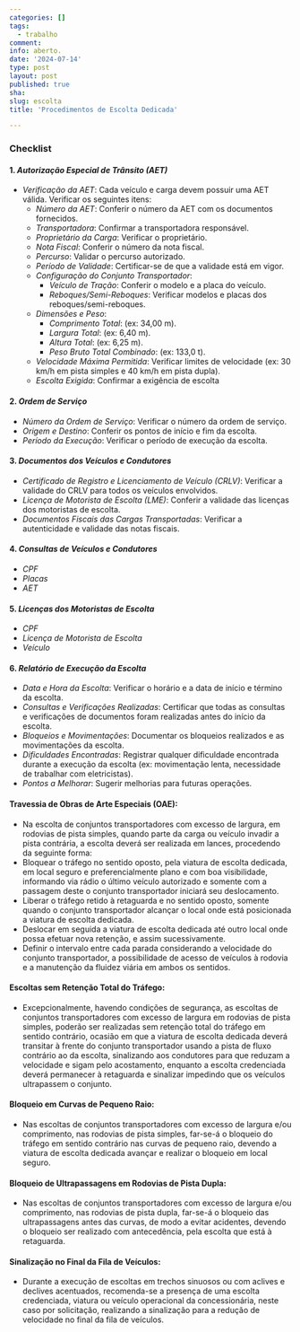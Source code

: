 ```yaml
---
categories: []
tags:
  - trabalho
comment: 
info: aberto.
date: '2024-07-14'
type: post
layout: post
published: true
sha: 
slug: escolta
title: 'Procedimentos de Escolta Dedicada'

---
```

### Checklist

#### 1. *Autorização Especial de Trânsito (AET)*
- *Verificação da AET*: Cada veículo e carga devem possuir uma AET válida. Verificar os seguintes itens:
  - *Número da AET*: Conferir o número da AET com os documentos fornecidos.
  - *Transportadora*: Confirmar a transportadora responsável.
  - *Proprietário da Carga*: Verificar o proprietário.
  - *Nota Fiscal*: Conferir o número da nota fiscal.
  - *Percurso*: Validar o percurso autorizado.
  - *Período de Validade*: Certificar-se de que a validade está em vigor.
  - *Configuração do Conjunto Transportador*:
    - *Veículo de Tração*: Conferir o modelo e a placa do veículo.
    - *Reboques/Semi-Reboques*: Verificar modelos e placas dos reboques/semi-reboques.
  - *Dimensões e Peso*:
    - *Comprimento Total*: (ex: 34,00 m).
    - *Largura Total*: (ex: 6,40 m).
    - *Altura Total*: (ex: 6,25 m).
    - *Peso Bruto Total Combinado*: (ex: 133,0 t).
  - *Velocidade Máxima Permitida*: Verificar limites de velocidade (ex: 30 km/h em pista simples e 40 km/h em pista dupla).
  - *Escolta Exigida*: Confirmar a exigência de escolta

#### 2. *Ordem de Serviço*
- *Número da Ordem de Serviço*: Verificar o número da ordem de serviço.
- *Origem e Destino*: Conferir os pontos de início e fim da escolta.
- *Período da Execução*: Verificar o período de execução da escolta.

#### 3. *Documentos dos Veículos e Condutores*
- *Certificado de Registro e Licenciamento de Veículo (CRLV)*: Verificar a validade do CRLV para todos os veículos envolvidos.
- *Licença de Motorista de Escolta (LME)*: Conferir a validade das licenças dos motoristas de escolta.
- *Documentos Fiscais das Cargas Transportadas*: Verificar a autenticidade e validade das notas fiscais.

#### 4. *Consultas de Veículos e Condutores*
  - *CPF*
  - *Placas*
  - *AET*

#### 5. *Licenças dos Motoristas de Escolta*
  - *CPF*
  - *Licença de Motorista de Escolta*
  - *Veículo*

#### 6. *Relatório de Execução da Escolta*
- *Data e Hora da Escolta*: Verificar o horário e a data de início e término da escolta.
- *Consultas e Verificações Realizadas*: Certificar que todas as consultas e verificações de documentos foram realizadas antes do início da escolta.
- *Bloqueios e Movimentações*: Documentar os bloqueios realizados e as movimentações da escolta.
- *Dificuldades Encontradas*: Registrar qualquer dificuldade encontrada durante a execução da escolta (ex: movimentação lenta, necessidade de trabalhar com eletricistas).
- *Pontos a Melhorar*: Sugerir melhorias para futuras operações.

#### Travessia de Obras de Arte Especiais (OAE):
  - Na escolta de conjuntos transportadores com excesso de largura, em rodovias de pista simples, quando parte da carga ou veículo invadir a pista contrária, a escolta deverá ser realizada em lances, procedendo da seguinte forma:
  - Bloquear o tráfego no sentido oposto, pela viatura de escolta dedicada, em local seguro e preferencialmente plano e com boa visibilidade, informando via rádio o último veículo autorizado e somente com a passagem deste o conjunto transportador iniciará seu deslocamento.
  - Liberar o tráfego retido à retaguarda e no sentido oposto, somente quando o conjunto transportador alcançar o local onde está posicionada a viatura de escolta dedicada.
  - Deslocar em seguida a viatura de escolta dedicada até outro local onde possa efetuar nova retenção, e assim sucessivamente.
  - Definir o intervalo entre cada parada considerando a velocidade do conjunto transportador, a possibilidade de acesso de veículos à rodovia e a manutenção da fluidez viária em ambos os sentidos.

#### Escoltas sem Retenção Total do Tráfego:
  - Excepcionalmente, havendo condições de segurança, as escoltas de conjuntos transportadores com excesso de largura em rodovias de pista simples, poderão ser realizadas sem retenção total do tráfego em sentido contrário, ocasião em que a viatura de escolta dedicada deverá transitar à frente do conjunto transportador usando a pista de fluxo contrário ao da escolta, sinalizando aos condutores para que reduzam a velocidade e sigam pelo acostamento, enquanto a escolta credenciada deverá permanecer à retaguarda e sinalizar impedindo que os veículos ultrapassem o conjunto.

#### Bloqueio em Curvas de Pequeno Raio:
  - Nas escoltas de conjuntos transportadores com excesso de largura e/ou comprimento, nas rodovias de pista simples, far-se-á o bloqueio do tráfego em sentido contrário nas curvas de pequeno raio, devendo a viatura de escolta dedicada avançar e realizar o bloqueio em local seguro.

#### Bloqueio de Ultrapassagens em Rodovias de Pista Dupla:
  - Nas escoltas de conjuntos transportadores com excesso de largura e/ou comprimento, nas rodovias de pista dupla, far-se-á o bloqueio das ultrapassagens antes das curvas, de modo a evitar acidentes, devendo o bloqueio ser realizado com antecedência, pela escolta que está à retaguarda.

#### Sinalização no Final da Fila de Veículos:
  - Durante a execução de escoltas em trechos sinuosos ou com aclives e declives acentuados, recomenda-se a presença de uma escolta credenciada, viatura ou veículo operacional da concessionária, neste caso por solicitação, realizando a sinalização para a redução de velocidade no final da fila de veículos.
